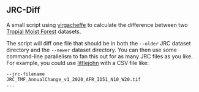 JRC-Diff
--------

A small script using [yirgacheffe](https://github.com/carboncredits/yirgacheffe) to calculate the difference between two [Tropial Moist Forest](https://forobs.jrc.ec.europa.eu/TMF) datasets.

The script will diff one file that should be in both the `--older` JRC dataset directory and the `--newer` dataset directory. You can then use some command-line parallelism to fan this out for as many JRC files as you like. For example, you could use [littlejohn](https://github.com/carboncredits/littlejohn) with a CSV file like:

```csv
--jrc-filename
JRC_TMF_AnnualChange_v1_2020_AFR_ID51_N10_W20.tif
...
```